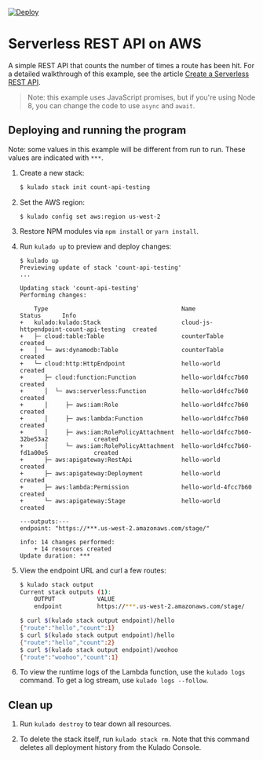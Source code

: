 [![Deploy](https://get.kulado.com/new/button.svg)](https://app.kulado.com/new)

# Serverless REST API on AWS

A simple REST API that counts the number of times a route has been hit. For a detailed walkthrough of this example, see the article [Create a Serverless REST API](https://kulado.io/quickstart/aws-rest-api.html).

> Note: this example uses JavaScript promises, but if you're using Node 8, you can change the code to use `async` and `await`.

## Deploying and running the program

Note: some values in this example will be different from run to run.  These values are indicated
with `***`.

1.  Create a new stack:

    ```bash
    $ kulado stack init count-api-testing
    ```

1.  Set the AWS region:

    ```
    $ kulado config set aws:region us-west-2
    ```

1.  Restore NPM modules via `npm install` or `yarn install`.

1.  Run `kulado up` to preview and deploy changes:

    ```
    $ kulado up
    Previewing update of stack 'count-api-testing'
    ...

    Updating stack 'count-api-testing'
    Performing changes:

        Type                                      Name                                     Status      Info
    +   kulado:kulado:Stack                       cloud-js-httpendpoint-count-api-testing  created
    +   ├─ cloud:table:Table                      counterTable                             created
    +   │  └─ aws:dynamodb:Table                  counterTable                             created
    +   └─ cloud:http:HttpEndpoint                hello-world                              created
    +      ├─ cloud:function:Function             hello-world4fcc7b60                      created
    +      │  └─ aws:serverless:Function          hello-world4fcc7b60                      created
    +      │     ├─ aws:iam:Role                  hello-world4fcc7b60                      created
    +      │     ├─ aws:lambda:Function           hello-world4fcc7b60                      created
    +      │     ├─ aws:iam:RolePolicyAttachment  hello-world4fcc7b60-32be53a2             created
    +      │     └─ aws:iam:RolePolicyAttachment  hello-world4fcc7b60-fd1a00e5             created
    +      ├─ aws:apigateway:RestApi              hello-world                              created
    +      ├─ aws:apigateway:Deployment           hello-world                              created
    +      ├─ aws:lambda:Permission               hello-world-4fcc7b60                     created
    +      └─ aws:apigateway:Stage                hello-world                              created

    ---outputs:---
    endpoint: "https://***.us-west-2.amazonaws.com/stage/"

    info: 14 changes performed:
        + 14 resources created
    Update duration: ***
    ```

1.  View the endpoint URL and curl a few routes:

    ```bash
    $ kulado stack output
    Current stack outputs (1):
        OUTPUT            VALUE
        endpoint          https://***.us-west-2.amazonaws.com/stage/

    $ curl $(kulado stack output endpoint)/hello
    {"route":"hello","count":1}
    $ curl $(kulado stack output endpoint)/hello
    {"route":"hello","count":2}
    $ curl $(kulado stack output endpoint)/woohoo
    {"route":"woohoo","count":1}
    ```

1.  To view the runtime logs of the Lambda function, use the `kulado logs` command. To get a log stream, use `kulado logs --follow`.

## Clean up

1.  Run `kulado destroy` to tear down all resources.

1.  To delete the stack itself, run `kulado stack rm`. Note that this command deletes all deployment history from the Kulado Console.
